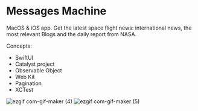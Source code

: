 # Messages Machine

MacOS & iOS app. Get the latest space flight news: international news, the most relevant Blogs and the daily report from NASA.

Concepts:

* SwiftUI
* Catalyst project
* Observable Object
* Web Kit
* Pagination
* XCTest

![ezgif com-gif-maker (4)](https://user-images.githubusercontent.com/99278919/186545647-e763ee0b-d35a-4c0e-933b-d6ace1663692.gif)
![ezgif com-gif-maker (5)](https://user-images.githubusercontent.com/99278919/186546034-4cdc23a4-1869-491b-ad49-b75e85fa7ea1.gif)

